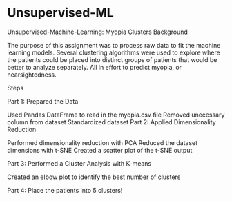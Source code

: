# Unsupervised-ML
Unsupervised-Machine-Learning: Myopia Clusters
Background

The purpose of this assignment was to process raw data to fit the machine learning models. Several clustering algorithms were used to explore where the patients could be placed into distinct groups of patients that would be better to analyze separately. All in effort to predict myopia, or nearsightedness.

Steps

Part 1: Prepared the Data

Used Pandas DataFrame to read in the myopia.csv file
Removed unecessary column from dataset
Standardized dataset
Part 2: Applied Dimensionality Reduction

Performed dimensionality reduction with PCA
Reduced the dataset dimensions with t-SNE
Created a scatter plot of the t-SNE output

Part 3: Performed a Cluster Analysis with K-means

Created an elbow plot to identify the best number of clusters

Part 4: Place the patients into 5 clusters!
